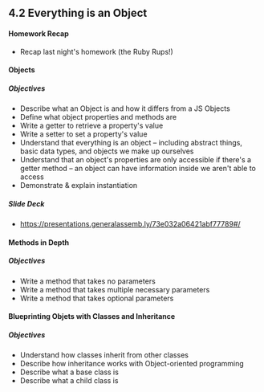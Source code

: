## 4.2 Everything is an Object

#### Homework Recap

* Recap last night's homework (the Ruby Rups!)

#### Objects

##### Objectives

* Describe what an Object is and how it differs from a JS Objects
* Define what object properties and methods are
* Write a getter to retrieve a property's value
* Write a setter to set a property's value
* Understand that everything is an object – including abstract things, basic data types, and objects we make up ourselves
* Understand that an object's properties are only accessible if there's a getter method – an object can have information inside we aren't able to access
* Demonstrate & explain instantiation

##### Slide Deck
* https://presentations.generalassemb.ly/73e032a06421abf77789#/

#### Methods in Depth

##### Objectives

* Write a method that takes no parameters
* Write a method that takes multiple necessary parameters
* Write a method that takes optional parameters

#### Blueprinting Objets with Classes and Inheritance

##### Objectives

* Understand how classes inherit from other classes
* Describe how inheritance works with Object-oriented programming
* Describe what a base class is
* Describe what a child class is
